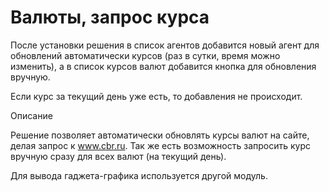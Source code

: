 # Валюты, запрос курса

После установки решения в список агентов добавится новый агент для обновлений автоматически курсов (раз в сутки, время можно изменить), а в список курсов валют добавится кнопка для обновления вручную. 

Если курс за текущий день уже есть, то добавления не происходит. 

Описание

Решение позволяет автоматически обновлять курсы валют на сайте, делая запрос к www.cbr.ru. Так же есть возможность запросить курс вручную сразу для всех валют (на текущий день). 

Для вывода гаджета-графика используется другой модуль.
